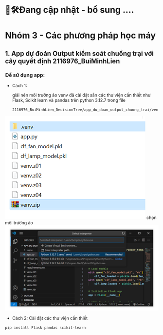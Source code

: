 # 👷🛠️Đang cập nhật - bổ sung ....
# Nhóm 3 - Các phương pháp học máy

## 1. App dự đoán Output kiểm soát chuồng trại với cây quyết định 2116976_BuiMinhLien

### Để sử dụng app:
- Cách 1: 

    giải nén môi trường ảo venv đã cài đặt sẵn các thư viện cần thiết như Flask, Scikit learn và pandas trên python 3.12.7 trong file 
    ```
    2116976_BuiMinhLien_DecisionTree/app_du_doan_output_chuong_trai/venv.zip
    ```
![alt text](image.png)
    chọn môi trường ảo
    ![alt text](image-1.png)

- Cách 2: Cài đặt các thư viện cần thiết
```
pip install Flask pandas scikit-learn
```

